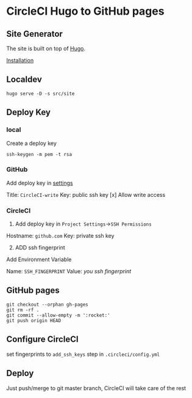 # CircleCI Hugo to GitHub pages

## Site Generator

The site is built on top of [Hugo](https://gohugo.io).

[Installation](https://gohugo.io/getting-started/installing/)

## Localdev

```
hugo serve -D -s src/site
```

## Deploy Key

### local
Create a deploy key

```
ssh-keygen -m pem -t rsa
```

### GitHub

Add deploy key in [settings](https://github.com/ijin/serverlessdays-tokyo/settings/keys)

Title: `CircleCI-write`
Key: public ssh key
[x] Allow write access

### CircleCI

1. Add deploy key in `Project Settings`->`SSH Permissions`

Hostname: `github.com`
Key: private ssh key

2. ADD ssh fingerprint

Add Environment Variable

Name: `SSH_FINGERPRINT`
Value: *you ssh fingerprint*

## GitHub pages

```
git checkout --orphan gh-pages
git rm -rf .
git commit --allow-empty -m ':rocket:'
git push origin HEAD
```

## Configure CircleCI

set fingerprints to `add_ssh_keys` step in `.circleci/config.yml`

## Deploy

Just push/merge to git master branch, CircleCI will take care of the rest
